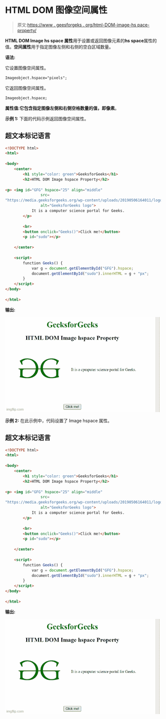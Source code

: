 # HTML DOM 图像空间属性

> 原文:[https://www . geesforgeks . org/html-DOM-image-hs pace-property/](https://www.geeksforgeeks.org/html-dom-image-hspace-property/)

**HTML DOM Image hs space 属性**用于设置或返回图像元素的**hs space**属性的值。**空间属性**用于指定图像左侧和右侧的空白区域数量。

**语法:**

它设置图像空间属性。

```html
Imageobject.hspace="pixels";
```

它返回图像空间属性。

```html
Imageobject.hspace;
```

**属性值:**它包含指定图像左侧和右侧空格数量的值，即**像素**。

**示例 1:** 下面的代码示例返回图像空间属性。

## 超文本标记语言

```html
<!DOCTYPE html>
<html>

<body>
    <center>
        <h1 style="color: green">GeeksforGeeks</h1>
        <h2>HTML DOM Image hspace Property</h2>

<p> <img id="GFG" hspace="25" align="middle"
                src=
"https://media.geeksforgeeks.org/wp-content/uploads/20190506164011/logo3.png"
                alt="GeeksforGeeks logo">
            It is a computer science portal for Geeks.
        </p>

        <br>
        <button onclick="Geeks()">Click me!</button>
        <p id="sudo"></p>

    </center>

    <script>
        function Geeks() {
            var g = document.getElementById("GFG").hspace;
            document.getElementById("sudo").innerHTML = g + "px";
        }
    </script>
</body>

</html>
```

**输出:**

![](img/279cb6ce45ef580b05f300bb3e4c1bb8.png)

**示例 2:** 在此示例中，代码设置了 Image hspace 属性。

## 超文本标记语言

```html
<!DOCTYPE html>
<html>

<body>
    <center>
        <h1 style="color: green">GeeksforGeeks</h1>
        <h2>HTML DOM Image hspace Property</h2>

<p> <img id="GFG" hspace="25" align="middle"
                src=
"https://media.geeksforgeeks.org/wp-content/uploads/20190506164011/logo3.png"
                alt="GeeksforGeeks logo">
            It is a computer science portal for Geeks.
        </p>

        <br>
        <button onclick="Geeks()">Click me!</button>
        <p id="sudo"></p>

    </center>

    <script>
        function Geeks() {
            var g = document.getElementById("GFG").hspace;
            document.getElementById("sudo").innerHTML = g + "px";
        }
    </script>
</body>

</html>
```

**输出:**

![](img/34a6b4e3c4906f0774d8c0ebfbc9304a.png)